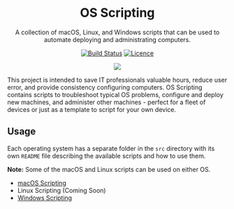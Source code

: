 <div align="center">

# OS Scripting

A collection of macOS, Linux, and Windows scripts that can be used to automate deploying and administrating computers.

[![Build Status](https://github.com/Justintime50/os-scripting/workflows/build/badge.svg)](https://github.com/Justintime50/os-scripting/actions)
[![Licence](https://img.shields.io/github/license/justintime50/os-scripting)](LICENSE)

<img src="assets/macos.png">

</div>

This project is intended to save IT professionals valuable hours, reduce user error, and provide consistency configuring computers. OS Scripting contains scripts to troubleshoot typical OS problems, configure and deploy new machines, and administer other machines - perfect for a fleet of devices or just as a template to script for your own device.

## Usage

Each operating system has a separate folder in the `src` directory with its own `README` file describing the available scripts and how to use them.

**Note:** Some of the macOS and Linux scripts can be used on either OS.

- [macOS Scripting](src/scripts/macos/README.md)
- Linux Scripting (Coming Soon)
- [Windows Scripting](src/scripts/windows/README.md)

